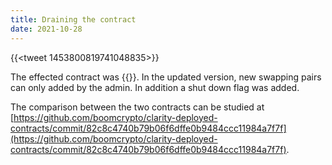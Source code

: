 ```yaml
---
title: Draining the contract
date: 2021-10-28
---
```


{{<tweet 1453800819741048835>}}

The effected contract was {{<contractref v1-1 SP2C2YFP12AJZB4MABJBAJ55XECVS7E4PMMZ89YZR arkadiko-swap-v1-1>}}. In the updated version, new swapping pairs can only added by the admin. In addition a shut down flag was added. 

The comparison between the two contracts can be studied at [https://github.com/boomcrypto/clarity-deployed-contracts/commit/82c8c4740b79b06f6dffe0b9484ccc11984a7f7f](https://github.com/boomcrypto/clarity-deployed-contracts/commit/82c8c4740b79b06f6dffe0b9484ccc11984a7f7f).
